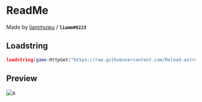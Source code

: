 # ReadMe
Made by [liammuwu](https://v3rmillion.net/member.php?action=profile&uid=2406463) / **`liamm#0223`**
## Loadstring
```lua
loadstring(game:HttpGet("https://raw.githubusercontent.com/Reload-astro/octohook.xyz/refs/heads/main/source.lua"))({cheatname = 'cheat name', gamename = "game name"})
```
## Preview
![a]([https://cdn.discordapp.com/attachments/970033817115054080/1084523205236101190/image.png](https://media.discordapp.net/attachments/1047990728460095540/1320633424339271701/image.png?ex=676a4f38&is=6768fdb8&hm=0a399459f2b934375fd4dd1e95d9da08346556443c1414dadccadca416b76fbf&=&format=webp&quality=lossless&width=567&height=701))
